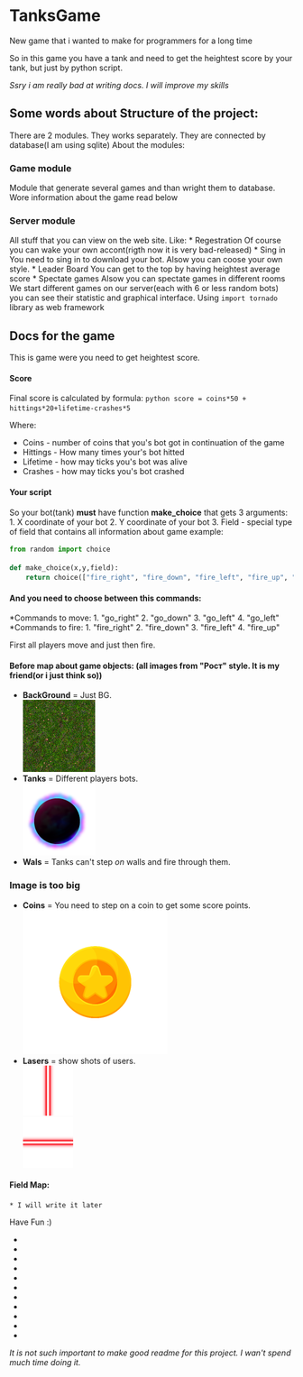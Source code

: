 # TanksGame
New game that i wanted to make for programmers for a long time

So in this game you have a tank and need to get the heightest score by your tank, but just by python script. 

_Ssry i am really bad at writing docs. I will improve my skills_
## Some words about Structure of the project:

There are 2 modules. They works separately. They are connected by database(I am using sqlite)
About the modules:
### Game module
   Module that generate several games and than wright them to database. Wore information about the game read below
### Server module
  All stuff that you can view on the web site. Like: 
    * Regestration
      Of course you can wake your own accont(rigth now it is very bad-released)
    * Sing in
      You need to sing in to download your bot. Alsow you can coose your own style.
    * Leader Board
      You can get to the top by having heightest average score
    * Spectate games
      Alsow you can spectate games in different rooms
      We start different games on our server(each with 6 or less random bots) you can see their statistic and graphical interface.
      Using `import tornado` library as web framework
      
## Docs for the game
This is game were you need to get heightest score.

#### Score
Final score is calculated by formula:
```python score = coins*50 + hittings*20+lifetime-crashes*5```

Where:
* Coins - number of coins that you's bot got in continuation of the game
* Hittings - How many times your's bot hitted
* Lifetime - how may ticks you's bot was alive
* Crashes - how may ticks you's bot crashed

#### Your script
So your bot(tank) __must__ have function __make_choice__ that gets 3 arguments:
    1. X coordinate of your bot 
    2. Y coordinate of your bot
    3. Field - special type of field that contains all information about game
example:
```python
from random import choice

def make_choice(x,y,field):
    return choice(["fire_right", "fire_down", "fire_left", "fire_up", "go_right", "go_down", "go_left", "go_up"])
```

#### And you need to choose between this commands:
*Commands to move:
	1. "go_right"
	2. "go_down"
	3. "go_left"
	4. "go_left"
*Commands to fire:
	1. "fire_right"
	2. "fire_down"
	3. "fire_left"
	4. "fire_up"

First all players move and just then fire.

#### Before map about game objects: (all images from "Рост" style. It is my friend(or i just think so))
* __BackGround__ = Just BG.    
![BG](/server_module/styles/roctbb/grass.jpg)	
* __Tanks__ = Different players bots.    
![Tans](/server_module/styles/roctbb/player.png)	
* __Wals__ = Tanks can't step _on_ walls and fire through them.   
### Image is too big
* __Coins__ = You need to step on a coin to get some score points.    
![Coins](/server_module/styles/roctbb/coin.png)    
* __Lasers__ = show shots of users.        
![Lasers](/server_module/styles/roctbb/vertical.png)        
![Lasers](/server_module/styles/roctbb/horizontal.png)    
    
#### Field Map:
	* I will write it later

Have Fun :)

-
-
-
-
-
-
-
-
-
-
-
_It is not such important to make good readme for this project. I wan't spend much time doing it._
